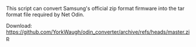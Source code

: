 This script can convert Samsung's official zip format firmware into the tar format file required by Net Odin.

Download: https://github.com/YorkWaugh/odin_converter/archive/refs/heads/master.zip
